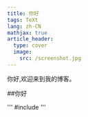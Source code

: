 ```yaml
---
title: 你好
tags: TeXt
lang: zh-CN
mathjax: true
article_header:
  type: cover
  image:
    src: /screenshot.jpg
---
```

你好,欢迎来到我的博客。

##你好

''' #include <iostream> '''

<!--more-->
